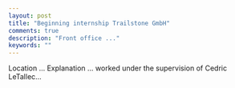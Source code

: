 ```yaml
---
layout: post
title: "Beginning internship Trailstone GmbH"
comments: true
description: "Front office ..."
keywords: ""
---
```

Location ...
Explanation ...
worked under the supervision of Cedric LeTallec...
